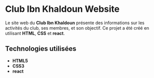 # Club Ibn Khaldoun Website

Le site web du **Club Ibn Khaldoun** présente des informations sur les activités du club, ses membres, et son objectif. Ce projet a été créé en utilisant **HTML**, **CSS** et **react**.

## Technologies utilisées

- **HTML5**
- **CSS3**
- **react**

